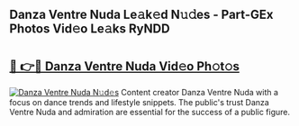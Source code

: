 ## Danza Ventre Nuda Le𝚊k𝚎d N𝚞𝚍es - Part-GEx Photos Vid𝚎o Le𝚊ks RyNDD

# <h2><a href="http://fbbo5zf.evod.top/?m=Danza+Ventre+Nuda">🔗 👉🔴 Danza Ventre Nuda Vid𝚎o Ph𝚘t𝚘s</a></h2>

[![Danza Ventre Nuda N𝚞d𝚎s](https://i.imgur.com/8V9OHl7.gif)](http://fbbo5zf.evod.top/?m=Danza+Ventre+Nuda)
Content creator Danza Ventre Nuda with a focus on dance trends and lifestyle snippets. The public's trust Danza Ventre Nuda and admiration are essential for the success of a public figure. 
